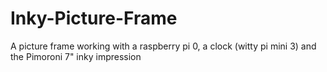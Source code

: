 # Inky-Picture-Frame
A picture frame working with a raspberry pi 0, a clock (witty pi mini 3) and the Pimoroni 7" inky impression
